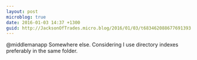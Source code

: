 ```yaml
---
layout: post
microblog: true
date: 2016-01-03 14:37 +1300
guid: http://JacksonOfTrades.micro.blog/2016/01/03/t683462088677691393.html
---
```

@middlemanapp Somewhere else. Considering I use directory indexes preferably in the same folder.
